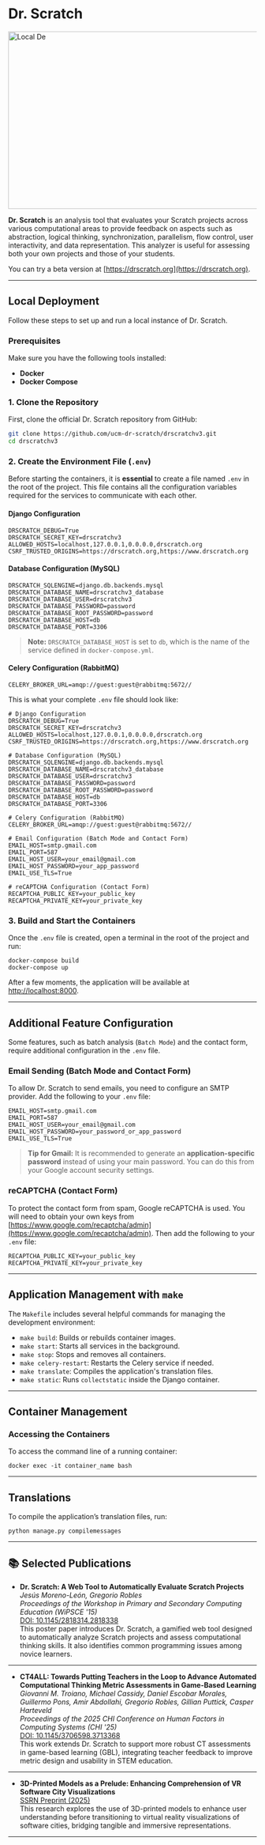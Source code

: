 # Dr. Scratch

<img width="1012" height="359" alt="Local De" src="https://github.com/user-attachments/assets/b3314297-e65a-4083-a656-6150fa33e77a" />


**Dr. Scratch** is an analysis tool that evaluates your Scratch projects across various computational areas to provide feedback on aspects such as abstraction, logical thinking, synchronization, parallelism, flow control, user interactivity, and data representation. This analyzer is useful for assessing both your own projects and those of your students.

You can try a beta version at [https://drscratch.org](https://drscratch.org).

---

## Local Deployment

Follow these steps to set up and run a local instance of Dr. Scratch.

### Prerequisites

Make sure you have the following tools installed:

- **Docker**
- **Docker Compose**

### 1. Clone the Repository

First, clone the official Dr. Scratch repository from GitHub:

```bash
git clone https://github.com/ucm-dr-scratch/drscratchv3.git
cd drscratchv3
```

### 2. Create the Environment File (`.env`)

Before starting the containers, it is **essential** to create a file named `.env` in the root of the project. This file contains all the configuration variables required for the services to communicate with each other.

#### Django Configuration

```
DRSCRATCH_DEBUG=True
DRSCRATCH_SECRET_KEY=drscratchv3
ALLOWED_HOSTS=localhost,127.0.0.1,0.0.0.0,drscratch.org
CSRF_TRUSTED_ORIGINS=https://drscratch.org,https://www.drscratch.org
```

#### Database Configuration (MySQL)

```
DRSCRATCH_SQLENGINE=django.db.backends.mysql
DRSCRATCH_DATABASE_NAME=drscratchv3_database
DRSCRATCH_DATABASE_USER=drscratchv3
DRSCRATCH_DATABASE_PASSWORD=password
DRSCRATCH_DATABASE_ROOT_PASSWORD=password
DRSCRATCH_DATABASE_HOST=db
DRSCRATCH_DATABASE_PORT=3306
```

> **Note:** `DRSCRATCH_DATABASE_HOST` is set to `db`, which is the name of the service defined in `docker-compose.yml`.

#### Celery Configuration (RabbitMQ)

```
CELERY_BROKER_URL=amqp://guest:guest@rabbitmq:5672//
```


This is what your complete `.env` file should look like:

```
# Django Configuration
DRSCRATCH_DEBUG=True
DRSCRATCH_SECRET_KEY=drscratchv3
ALLOWED_HOSTS=localhost,127.0.0.1,0.0.0.0,drscratch.org
CSRF_TRUSTED_ORIGINS=https://drscratch.org,https://www.drscratch.org

# Database Configuration (MySQL)
DRSCRATCH_SQLENGINE=django.db.backends.mysql
DRSCRATCH_DATABASE_NAME=drscratchv3_database
DRSCRATCH_DATABASE_USER=drscratchv3
DRSCRATCH_DATABASE_PASSWORD=password
DRSCRATCH_DATABASE_ROOT_PASSWORD=password
DRSCRATCH_DATABASE_HOST=db
DRSCRATCH_DATABASE_PORT=3306

# Celery Configuration (RabbitMQ)
CELERY_BROKER_URL=amqp://guest:guest@rabbitmq:5672//

# Email Configuration (Batch Mode and Contact Form)
EMAIL_HOST=smtp.gmail.com
EMAIL_PORT=587
EMAIL_HOST_USER=your_email@gmail.com
EMAIL_HOST_PASSWORD=your_app_password
EMAIL_USE_TLS=True

# reCAPTCHA Configuration (Contact Form)
RECAPTCHA_PUBLIC_KEY=your_public_key
RECAPTCHA_PRIVATE_KEY=your_private_key
```

### 3. Build and Start the Containers

Once the `.env` file is created, open a terminal in the root of the project and run:

```
docker-compose build
docker-compose up
```

After a few moments, the application will be available at [http://localhost:8000](http://localhost:8000).

---

## Additional Feature Configuration

Some features, such as batch analysis (`Batch Mode`) and the contact form, require additional configuration in the `.env` file.

### Email Sending (Batch Mode and Contact Form)

To allow Dr. Scratch to send emails, you need to configure an SMTP provider. Add the following to your `.env` file:

```
EMAIL_HOST=smtp.gmail.com
EMAIL_PORT=587
EMAIL_HOST_USER=your_email@gmail.com
EMAIL_HOST_PASSWORD=your_password_or_app_password
EMAIL_USE_TLS=True
```

> **Tip for Gmail:** It is recommended to generate an **application-specific password** instead of using your main password. You can do this from your Google account security settings.

### reCAPTCHA (Contact Form)

To protect the contact form from spam, Google reCAPTCHA is used. You will need to obtain your own keys from [https://www.google.com/recaptcha/admin](https://www.google.com/recaptcha/admin). Then add the following to your `.env` file:

```
RECAPTCHA_PUBLIC_KEY=your_public_key
RECAPTCHA_PRIVATE_KEY=your_private_key
```

---

## Application Management with `make`

The `Makefile` includes several helpful commands for managing the development environment:

- `make build`: Builds or rebuilds container images.
- `make start`: Starts all services in the background.
- `make stop`: Stops and removes all containers.
- `make celery-restart`: Restarts the Celery service if needed.
- `make translate`: Compiles the application's translation files.
- `make static`: Runs `collectstatic` inside the Django container.

---

## Container Management

### Accessing the Containers

To access the command line of a running container:

```
docker exec -it container_name bash
```

---

## Translations

To compile the application’s translation files, run:

```
python manage.py compilemessages
```


---

## 📚 Selected Publications

- **Dr. Scratch: A Web Tool to Automatically Evaluate Scratch Projects**  
  *Jesús Moreno-León, Gregorio Robles*  
  *Proceedings of the Workshop in Primary and Secondary Computing Education (WiPSCE '15)*  
  [DOI: 10.1145/2818314.2818338](https://doi.org/10.1145/2818314.2818338)  
  This poster paper introduces Dr. Scratch, a gamified web tool designed to automatically analyze Scratch projects and assess computational thinking skills. It also identifies common programming issues among novice learners.

---

- **CT4ALL: Towards Putting Teachers in the Loop to Advance Automated Computational Thinking Metric Assessments in Game-Based Learning**  
  *Giovanni M. Troiano, Michael Cassidy, Daniel Escobar Morales, Guillermo Pons, Amir Abdollahi, Gregorio Robles, Gillian Puttick, Casper Harteveld*  
  *Proceedings of the 2025 CHI Conference on Human Factors in Computing Systems (CHI '25)*  
  [DOI: 10.1145/3706598.3713368](https://doi.org/10.1145/3706598.3713368)  
  This work extends Dr. Scratch to support more robust CT assessments in game-based learning (GBL), integrating teacher feedback to improve metric design and usability in STEM education.

---

- **3D-Printed Models as a Prelude: Enhancing Comprehension of VR Software City Visualizations**  
  [SSRN Preprint (2025)](https://papers.ssrn.com/sol3/papers.cfm?abstract_id=5207717#paper-references-widget)  
  This research explores the use of 3D-printed models to enhance user understanding before transitioning to virtual reality visualizations of software cities, bridging tangible and immersive representations.

---


